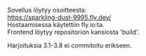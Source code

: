 Sovellus löytyy osoitteesta:
</br>
https://sparkling-dust-9995.fly.dev/
</br>
Hostaamisessa käytettiin fly.io:ta. </br> 
Frontend löytyy repositorion kansiosta 'build'. 
<p>Harjoituksia 3.1-3.8 ei commitoitu erikseen.</p>
